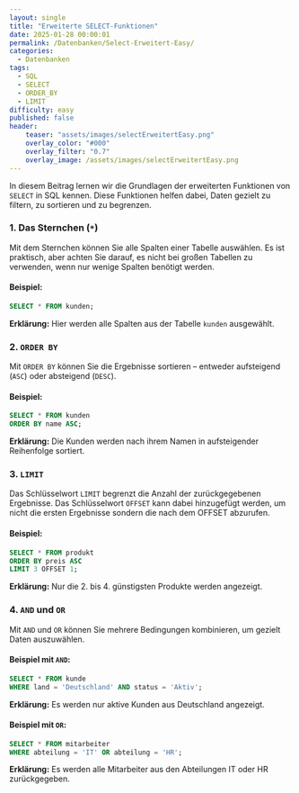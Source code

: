 ```yaml
---
layout: single
title: "Erweiterte SELECT-Funktionen"
date: 2025-01-28 00:00:01
permalink: /Datenbanken/Select-Erweitert-Easy/
categories:
  - Datenbanken
tags:
  - SQL
  - SELECT
  - ORDER_BY
  - LIMIT
difficulty: easy
published: false
header:
    teaser: "assets/images/selectErweitertEasy.png"
    overlay_color: "#000"
    overlay_filter: "0.7"
    overlay_image: /assets/images/selectErweitertEasy.png
---
```


In diesem Beitrag lernen wir die Grundlagen der erweiterten Funktionen von `SELECT` in SQL kennen. Diese Funktionen helfen dabei, Daten gezielt zu filtern, zu sortieren und zu begrenzen.

### 1. Das Sternchen (`*`)
Mit dem Sternchen können Sie alle Spalten einer Tabelle auswählen. Es ist praktisch, aber achten Sie darauf, es nicht bei großen Tabellen zu verwenden, wenn nur wenige Spalten benötigt werden.

#### Beispiel:
```sql
SELECT * FROM kunden;
```
**Erklärung:** Hier werden alle Spalten aus der Tabelle `kunden` ausgewählt.

### 2. `ORDER BY`
Mit `ORDER BY` können Sie die Ergebnisse sortieren – entweder aufsteigend (`ASC`) oder absteigend (`DESC`).

#### Beispiel:
```sql
SELECT * FROM kunden
ORDER BY name ASC;
```
**Erklärung:** Die Kunden werden nach ihrem Namen in aufsteigender Reihenfolge sortiert.

### 3. `LIMIT`
Das Schlüsselwort `LIMIT` begrenzt die Anzahl der zurückgegebenen Ergebnisse.
Das Schlüsselwort `OFFSET` kann dabei hinzugefügt werden, um nicht die ersten Ergebnisse sondern die nach dem OFFSET abzurufen.

#### Beispiel:
```sql
SELECT * FROM produkt
ORDER BY preis ASC
LIMIT 3 OFFSET 1;
```
**Erklärung:** Nur die 2. bis 4. günstigsten Produkte werden angezeigt.

### 4. `AND` und `OR`
Mit `AND` und `OR` können Sie mehrere Bedingungen kombinieren, um gezielt Daten auszuwählen.

#### Beispiel mit `AND`:
```sql
SELECT * FROM kunde
WHERE land = 'Deutschland' AND status = 'Aktiv';
```
**Erklärung:** Es werden nur aktive Kunden aus Deutschland angezeigt.

#### Beispiel mit `OR`:
```sql
SELECT * FROM mitarbeiter
WHERE abteilung = 'IT' OR abteilung = 'HR';
```
**Erklärung:** Es werden alle Mitarbeiter aus den Abteilungen IT oder HR zurückgegeben.
